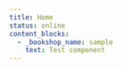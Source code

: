 ```yaml
---
title: Home
status: online
content_blocks:
  - _bookshop_name: sample
    text: Test component
---
```

